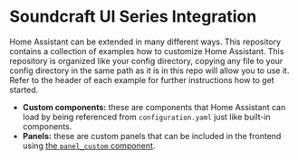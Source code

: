 # Soundcraft UI Series Integration

Home Assistant can be extended in many different ways. This repository contains a collection of examples how to customize Home Assistant. This repository is organized like your config directory, copying any file to your config directory in the same path as it is in this repo will allow you to use it. Refer to the header of each example for further instructions how to get started.

 - **Custom components:** these are components that Home Assistant can load by being referenced from `configuration.yaml` just like built-in components.
 - **Panels:** these are custom panels that can be included in the frontend using [the `panel_custom` component][panel-custom].

[panel-custom]: https://home-assistant.io/components/panel_custom/